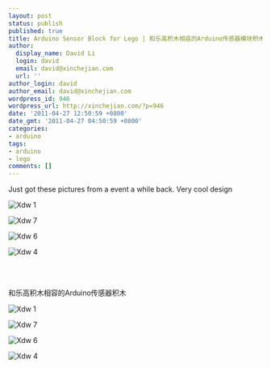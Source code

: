 ```yaml
---
layout: post
status: publish
published: true
title: Arduino Sensor Block for Lego | 和乐高积木相容的Arduino传感器模块积木
author:
  display_name: David Li
  login: david
  email: david@xinchejian.com
  url: ''
author_login: david
author_email: david@xinchejian.com
wordpress_id: 946
wordpress_url: http://xinchejian.com/?p=946
date: '2011-04-27 12:50:59 +0800'
date_gmt: '2011-04-27 04:50:59 +0800'
categories:
- arduino
tags:
- arduino
- lego
comments: []
---
```

<p><!--:en--></p>
<p>Just got these pictures from a event a while back. Very cool design</p></p>
<p><img style="display:block; margin-left:auto; margin-right:auto;" src="http://xinchejian.com/wp-content/uploads/2011/04/xdw-1.jpg" alt="Xdw 1" title="xdw 1.jpg" border="0"/></p></p>
<p><img style="display:block; margin-left:auto; margin-right:auto;" src="http://xinchejian.com/wp-content/uploads/2011/04/xdw-7.jpg" alt="Xdw 7" title="xdw 7.jpg" border="0"/></p></p>
<p><img style="display:block; margin-left:auto; margin-right:auto;" src="http://xinchejian.com/wp-content/uploads/2011/04/xdw-6.jpg" alt="Xdw 6" title="xdw 6.jpg" border="0"/></p></p>
<p><img style="display:block; margin-left:auto; margin-right:auto;" src="http://xinchejian.com/wp-content/uploads/2011/04/xdw-4.jpg" alt="Xdw 4" title="xdw 4.jpg" border="0"/></p><br />
<!--:--><br />
<!--:zh--></p>
<p>
和乐高积木相容的Arduino传感器积木<br />
</p></p>
<p><img style="display:block; margin-left:auto; margin-right:auto;" src="http://xinchejian.com/wp-content/uploads/2011/04/xdw-1.jpg" alt="Xdw 1" title="xdw 1.jpg" border="0"/></p></p>
<p><img style="display:block; margin-left:auto; margin-right:auto;" src="http://xinchejian.com/wp-content/uploads/2011/04/xdw-7.jpg" alt="Xdw 7" title="xdw 7.jpg" border="0"/></p></p>
<p><img style="display:block; margin-left:auto; margin-right:auto;" src="http://xinchejian.com/wp-content/uploads/2011/04/xdw-6.jpg" alt="Xdw 6" title="xdw 6.jpg" border="0"/></p></p>
<p><img style="display:block; margin-left:auto; margin-right:auto;" src="http://xinchejian.com/wp-content/uploads/2011/04/xdw-4.jpg" alt="Xdw 4" title="xdw 4.jpg" border="0"/></p><br />
<!--:--></p>
